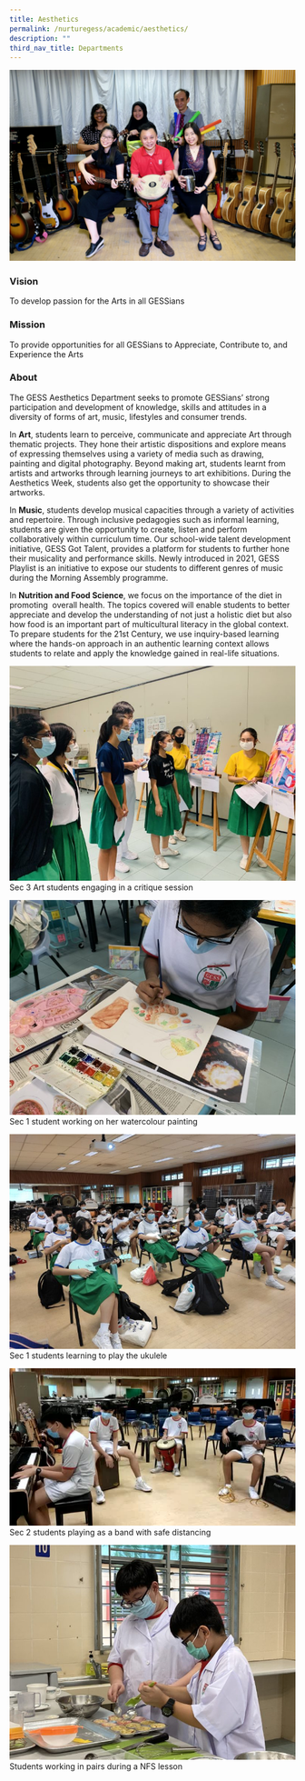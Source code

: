 ```yaml
---
title: Aesthetics
permalink: /nurturegess/academic/aesthetics/
description: ""
third_nav_title: Departments
---
```

![](/images/Aesthetics-3-scaled.jpeg)

### Vision

To develop passion for the Arts in all GESSians

### Mission

To provide opportunities for all GESSians to Appreciate, Contribute to, and Experience the Arts

### About

The GESS Aesthetics Department seeks to promote GESSians’ strong participation and development of knowledge, skills and attitudes in a diversity of forms of art, music, lifestyles and consumer trends.

In **Art**, students learn to perceive, communicate and appreciate Art through thematic projects. They hone their artistic dispositions and explore means of expressing themselves using a variety of media such as drawing, painting and digital photography. Beyond making art, students learnt from artists and artworks through learning journeys to art exhibitions. During the Aesthetics Week, students also get the opportunity to showcase their artworks.

In **Music**, students develop musical capacities through a variety of activities and repertoire. Through inclusive pedagogies such as informal learning, students are given the opportunity to create, listen and perform collaboratively within curriculum time. Our school-wide talent development initiative, GESS Got Talent, provides a platform for students to further hone their musicality and performance skills. Newly introduced in 2021, GESS Playlist is an initiative to expose our students to different genres of music during the Morning Assembly programme.

In **Nutrition and Food Science**, we focus on the importance of the diet in promoting  overall health. The topics covered will enable students to better appreciate and develop the understanding of not just a holistic diet but also how food is an important part of multicultural literacy in the global context. To prepare students for the 21st Century, we use inquiry-based learning where the hands-on approach in an authentic learning context allows students to relate and apply the knowledge gained in real-life situations.

![Sec 3 Art students engaging in a critique session](/images/Aesthetics_1_Sec-3-Art-Critique-768x576.jpeg)
Sec 3 Art students engaging in a critique session

![Sec 1 student working on her watercolour painting](/images/Aesthetics_2_Sec-1-Watercolour-Painting-768x576.jpeg)
Sec 1 student working on her watercolour painting

![Sec 1 students learning to play the ukulele](/images/Aesthetics_3_Sec-1-Ukulele-Lessons-768x576.jpeg)
Sec 1 students learning to play the ukulele

![Sec 2 students playing as a band with safe distancing](/images/Aesthetics_4_Safe-Distanced-Sec-2-Band.jpeg)
Sec 2 students playing as a band with safe distancing

![Students working in pairs during a NFS lesson](/images/Aesthetics_5_NFS_Working-in-Pairs-768x576.jpeg)
Students working in pairs during a NFS lesson